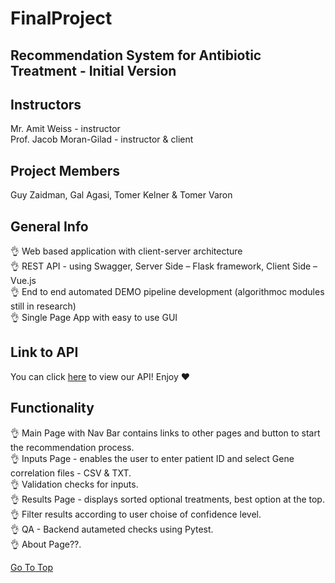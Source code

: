 # FinalProject

## Recommendation System for Antibiotic Treatment - Initial Version

## Instructors
Mr. Amit Weiss - instructor<br />
Prof. Jacob Moran-Gilad - instructor & client

## Project Members
Guy Zaidman, Gal Agasi, Tomer Kelner & Tomer Varon


## General Info
:ok_hand: Web based application with client-server architecture<br />
:ok_hand: REST API - using Swagger, Server Side – Flask framework, Client Side – Vue.js<br />
:ok_hand: End to end automated DEMO pipeline development (algorithmoc modules still in research)<br />
:ok_hand: Single Page App with easy to use GUI<br />

## Link to API
You can click [here](https://app.swaggerhub.com/apis-docs/tomerkel/ProjectAPI/1.0.0) to view our API!
Enjoy :heart:

## Functionality
:ok_hand: Main Page with Nav Bar contains links to other pages and button to start the recommendation process.<br />
:ok_hand: Inputs Page - enables the user to enter patient ID and select Gene correlation files -  CSV & TXT.<br />
:ok_hand: Validation checks for inputs.<br />
:ok_hand: Results Page - displays sorted optional treatments, best option at the top.<br />
:ok_hand: Filter results according to user choise of confidence level.<br />
:ok_hand: QA - Backend autameted checks using Pytest.<br />
:ok_hand: About Page??.<br />

          
[Go To Top](#FinalProject)
